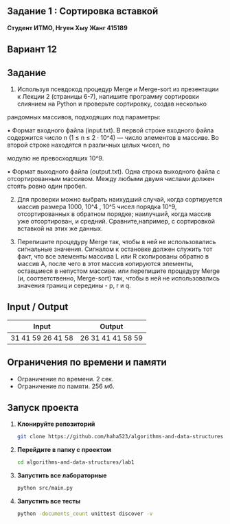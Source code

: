 ## Задание 1 : Сортировка вставкой 

**Студент ИТМО,  Нгуен Хыу Жанг  415189** 

## Вариант 12

## Задание
1. Используя псевдокод процедур Merge и Merge-sort из презентации к Лекции 2 (страницы 6-7), напишите программу сортировки слиянием на Python и проверьте сортировку, создав несколько

рандомных массивов, подходящих под параметры:

• Формат входного файла (input.txt). В первой строке входного файла содержится число n (1 ≤ n ≤ 2 · 10^4) — число элементов в массиве. Во второй строке находятся n различных целых чисел, по 

модулю не превосходящих 10^9.

• Формат выходного файла (output.txt). Одна строка выходного файла с отсортированным массивом. Между любыми двумя числами должен стоять ровно один пробел.

2. Для проверки можно выбрать наихудший случай, когда сортируется массив размера 1000, 10^4 , 10^5 чисел порядка 10^9, отсортированных в обратном порядке; наилучший, когда массив уже
отсортирован, и средний. Сравните,например, с сортировкой вставкой на этих же данных.

3. Перепишите процедуру Merge так, чтобы в ней не использовались сигнальные значения. Сигналом к остановке должен служить тот факт, что все элементы массива L или R скопированы обратно в
массив A, после чего в этот массив копируются элементы, оставшиеся в непустом массиве. или перепишите процедуру Merge (и, соответственно, Merge-sort) так, чтобы в ней не использовались значения границ и середины - p, r и q.


## Input / Output 

| Input                         |  Output                |
|-------------------------------|------------------------|
| 31 41 59 26 41 58             | 26 31 41 41 58 59      |


## Ограничения по времени и памяти

- Ограничение по времени. 2 сек.
- Ограничение по памяти. 256 мб.


## Запуск проекта
1. **Клонируйте репозиторий**
   ```bash
   git clone https://github.com/haha523/algorithms-and-data-structures.git
   ```
2. **Перейдите в папку с проектом**
   ```bash
   cd algorithms-and-data-structures/lab1
   ```
3. **Запустить все лабораторные**
    ```bash
   python src/main.py
   ```
4. **Запустить все тесты**
    ```bash
   python -documents_count unittest discover -v
   ```
